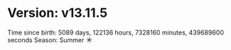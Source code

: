 # Version: v13.11.5
Time since birth: 5089 days, 122136 hours, 7328160 minutes, 439689600 seconds
Season: Summer ☀️

